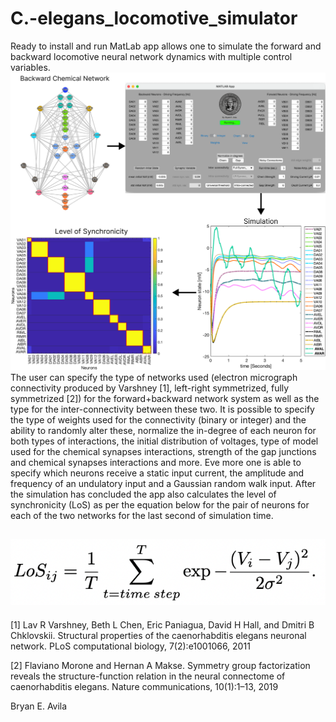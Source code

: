 # C.-elegans_locomotive_simulator
Ready to install and run MatLab app allows one to simulate the forward and backward locomotive neural network dynamics with multiple control variables.
![alt text](Example.png?raw=true)
The user can specify the type of networks used (electron micrograph connectivity produced by Varshney [1], left-right symmetrized, fully symmetrized [2]) for the forward+backward network system as well as the type for the inter-connectivity between these two. It is possible to specify the type of weights used for the connectivity (binary or integer) and the ability to randomly alter these, normalize the in-degree of each neuron for both types of interactions, the initial distribution of voltages, type of model used for the chemical synapses interactions, strength of the gap junctions and chemical synapses interactions and more. Eve more one is able to specify which neurons receive a static input current, the amplitude and frequency of an undulatory input and a Gaussian random walk input.
After the simulation has concluded the app also calculates the level of synchronicity (LoS) as per the equation below for the pair of neurons for each of the two networks for the last second of simulation time.

![alt text](LoS.png?raw=true)
--------------
[1] Lav R Varshney, Beth L Chen, Eric Paniagua, David H Hall, and Dmitri B Chklovskii. Structural properties of the caenorhabditis elegans neuronal network. PLoS computational biology, 7(2):e1001066, 2011

[2] Flaviano Morone and Hernan A Makse. Symmetry group factorization reveals the structure-function relation in the neural connectome of caenorhabditis elegans. Nature communications, 10(1):1–13, 2019

Bryan E. Avila
